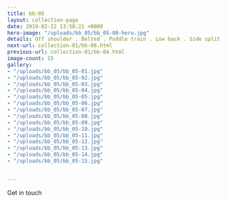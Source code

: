 ```yaml
---
title: bb:05
layout: collection-page
date: 2019-02-22 13:58:21 +0000
hero-image: "/uploads/bb_05/bb_05-00-hero.jpg"
details: Off shoulder . Belted . Puddle train . Low back . Side split . Heavy crepe
next-url: collection-01/bb-06.html
previous-url: collection-01/bb-04.html
image-count: 15
gallery:
- "/uploads/bb_05/bb_05-01.jpg"
- "/uploads/bb_05/bb_05-02.jpg"
- "/uploads/bb_05/bb_05-03.jpg"
- "/uploads/bb_05/bb_05-04.jpg"
- "/uploads/bb_05/bb_05-05.jpg"
- "/uploads/bb_05/bb_05-06.jpg"
- "/uploads/bb_05/bb_05-07.jpg"
- "/uploads/bb_05/bb_05-08.jpg"
- "/uploads/bb_05/bb_05-09.jpg"
- "/uploads/bb_05/bb_05-10.jpg"
- "/uploads/bb_05/bb_05-11.jpg"
- "/uploads/bb_05/bb_05-12.jpg"
- "/uploads/bb_05/bb_05-13.jpg"
- "/uploads/bb_05/bb_05-14.jpg"
- "/uploads/bb_05/bb_05-15.jpg"


---
```

Get in touch
